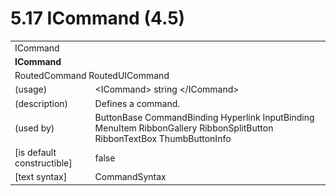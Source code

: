<html dir="LTR" xmlns:mshelp="http://msdn.microsoft.com/mshelp" xmlns:ddue="http://ddue.schemas.microsoft.com/authoring/2003/5" xmlns:xlink="http://www.w3.org/1999/xlink" xmlns:tool="http://www.microsoft.com/tooltip">

<body>
 <input type="hidden" id="userDataCache" class="userDataStyle">
 <input type="hidden" id="hiddenScrollOffset">
 <img id="dropDownImage" style="display:none; height:0; width:0;" src="../local/drpdown.gif">
 <img id="dropDownHoverImage" style="display:none; height:0; width:0;" src="../local/drpdown_orange.gif">
 <img id="collapseImage" style="display:none; height:0; width:0;" src="../local/collapse.gif">
 <img id="expandImage" style="display:none; height:0; width:0;" src="../local/exp.gif">
 <img id="collapseAllImage" style="display:none; height:0; width:0;" src="../local/collall.gif">
 <img id="expandAllImage" style="display:none; height:0; width:0;" src="../local/expall.gif">
 <img id="copyImage" style="display:none; height:0; width:0;" src="../local/copycode.gif">
 <img id="copyHoverImage" style="display:none; height:0; width:0;" src="../local/copycodeHighlight.gif">
 <div id="header"><h1 class="heading">5.17 ICommand (4.5)</h1></div>

 <div id="mainSection">
 <div id="mainBody">
 <div id="allHistory" class="saveHistory" onsave="saveAll()" onload="loadAll()"></div>
 <p xmlns:wsd="http://wsdev.schemas.microsoft.com/authoring/2008/2" xmlns:msxsl="urn:schemas-microsoft-com:xslt" xmlns:script="urn:script" xmlns:build="urn:build">
 </p>
 <div id="sectionSection0" class="section" name="collapseableSection">
 <content xmlns="http://ddue.schemas.microsoft.com/authoring/2003/5" xmlns:wsd="http://wsdev.schemas.microsoft.com/authoring/2008/2" xmlns:msxsl="urn:schemas-microsoft-com:xslt" xmlns:script="urn:script" xmlns:build="urn:build">
 </content>
 </div>
 <div id="sectionSection1" class="section" name="collapseableSection">
 <content xmlns="http://ddue.schemas.microsoft.com/authoring/2003/5" xmlns:wsd="http://wsdev.schemas.microsoft.com/authoring/2008/2" xmlns:msxsl="urn:schemas-microsoft-com:xslt" xmlns:script="urn:script" xmlns:build="urn:build">
 <table class="ProtocolAuthoredTable" xmlns="">
 <tr><td colspan="2">
<mshelp:link keywords="57e5a989-f569-4ed5-a376-9c6787ef03be" tabindex="0">ICommand</mshelp:link> </td>
 </tr>
 <tr><td colspan="2">
 <b>ICommand</b> </td>
 </tr>
 <tr><td colspan="2">
<mshelp:link keywords="3eb7cc8f-9c20-451f-b4f1-ce7ca5d751be" tabindex="0">RoutedCommand</mshelp:link> <mshelp:link keywords="ea74d299-bc42-406a-8e70-76c0e058a4e4" tabindex="0">RoutedUICommand</mshelp:link> </td>
 </tr>
 <tr><td><div class="indent0">(usage)</div></td>
 <td>&lt;ICommand&gt; string &lt;/ICommand&gt;</td>
 </tr>
 <tr><td><div class="indent0">(description)</div></td>
 <td>Defines a command.</td>
 </tr>
 <tr><td><div class="indent0">(used by)</div></td>
 <td><mshelp:link keywords="d5af5426-20dc-421b-b673-bda0125f8fb3" tabindex="0">ButtonBase</mshelp:link> <mshelp:link keywords="d0826ebd-4444-4f3f-8343-6fa324256f75" tabindex="0">CommandBinding</mshelp:link> <mshelp:link keywords="73923cec-9496-46ed-9641-c7c0f8eb2d0b" tabindex="0">Hyperlink</mshelp:link> <mshelp:link keywords="a8b44db5-6882-4761-9e29-cb77ff5da32a" tabindex="0">InputBinding</mshelp:link> <mshelp:link keywords="daacf795-ed18-4375-8bf2-48dfdbb88eb9" tabindex="0">MenuItem</mshelp:link> <mshelp:link keywords="b41cbec1-217b-4ad9-9d23-b8efb84ae20a" tabindex="0">RibbonGallery</mshelp:link> <mshelp:link keywords="996aa60d-6fbc-4683-8009-853361c0d154" tabindex="0">RibbonSplitButton</mshelp:link> <mshelp:link keywords="993f9615-9025-4a0c-ad5c-874f924a8c6e" tabindex="0">RibbonTextBox</mshelp:link> <mshelp:link keywords="c866f978-0807-426f-9e92-baef67231ef8" tabindex="0">ThumbButtonInfo</mshelp:link></td>
 </tr>
 <tr><td><div class="indent0">[is default constructible]</div></td>
 <td>false</td>
 </tr>
 <tr><td><div class="indent0">[text syntax]</div></td>
 <td><mshelp:link keywords="5f8bd50a-c186-4184-8c71-fcbc3528ac27" tabindex="0">CommandSyntax</mshelp:link></td>
 </tr>
</table>
 </content>
 </div>
 <!--[if gte IE 5]>
 <tool:tip element="languageFilterToolTip" avoidmouse="false"/>
 <![endif]-->
 </div>
 <a name="feedback"></a><span></span>
 </div>
</body></html>
